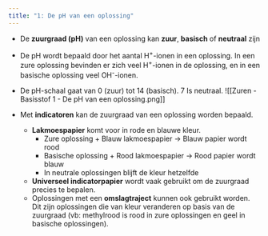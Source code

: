 ```yaml
---
title: "1: De pH van een oplossing"
---
```


- De **zuurgraad (pH)** van een oplossing kan **zuur**, **basisch** of **neutraal** zijn
- De pH wordt bepaald door het aantal H<sup>+</sup>-ionen in een oplossing.  In een zure oplossing bevinden er zich veel H<sup>+</sup>-ionen in de oplossing, en in een basische oplossing veel OH<sup>-</sup>-ionen.
- De pH-schaal gaat van 0 (zuur) tot 14 (basisch). 7 Is neutraal.
![[Zuren - Basisstof 1 - De pH van een oplossing.png]]

- Met **indicatoren** kan de zuurgraad van een oplossing worden bepaald.
	- **Lakmoespapier** komt voor in rode en blauwe kleur.
		- Zure oplossing + Blauw lakmoespapier -> Blauw papier wordt rood
		- Basische oplossing + Rood lakmoespapier -> Rood papier wordt blauw
		- In neutrale oplossingen blijft de kleur hetzelfde
	- **Universeel indicatorpapier** wordt vaak gebruikt om de zuurgraad precies te bepalen.
	- Oplossingen met een **omslagtraject** kunnen ook gebruikt worden. Dit zijn oplossingen die van kleur veranderen op basis van de zuurgraad (vb: methylrood is rood in zure oplossingen en geel in basische oplossingen).

